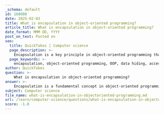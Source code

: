 ```yaml
---
_schema: default
id: 168608
date: 2025-02-03
title: What is encapsulation in object-oriented programming?
article_title: What is encapsulation in object-oriented programming?
date_format: MMM DD, YYYY
post_on_text: Posted on
seo:
  title: QuickTakes | Computer science
  page_description: >-
    Encapsulation is a key principle in object-oriented programming that involves bundling data and methods within a class, promoting data hiding, implementation independence, modularity, and abstraction.
  page_keywords: >-
    encapsulation, object-oriented programming, OOP, data hiding, access modifiers, implementation independence, modularity, abstraction, classes, data protection, code organization, code maintenance
author: QuickTakes
question: >-
    What is encapsulation in object-oriented programming?
answer: >-
    Encapsulation is a fundamental concept in object-oriented programming (OOP) that involves bundling data (attributes) and the methods (functions) that operate on that data within a single unit known as a class. This concept serves several important purposes:\n\n1. **Data Hiding**: Encapsulation restricts direct access to certain components of an object, which helps protect the integrity of the data. By hiding the internal state of an object, you prevent outside interference and misuse of the data. This is often achieved through access modifiers (like private, protected, and public) that control the visibility of class members.\n\n2. **Implementation Independence**: By encapsulating the data and methods, the internal implementation of a class can be changed without affecting the code that uses the class. This allows for greater flexibility and easier maintenance, as changes can be made internally without impacting external code.\n\n3. **Modularity**: Encapsulation promotes modularity in programming. Each class can be developed, tested, and debugged independently, which enhances code organization and reusability.\n\n4. **Abstraction**: Encapsulation is closely related to abstraction, as it allows a class to expose only the necessary parts of its interface while hiding the complex details of its implementation. This simplifies the interaction with the class and makes it easier for users to understand and use.\n\nIn summary, encapsulation is a key principle of OOP that helps in protecting data, promoting modularity, and facilitating abstraction, making it easier to manage and maintain code. It is one of the four main pillars of OOP, alongside inheritance, polymorphism, and abstraction.
subject: Computer science
file_name: what-is-encapsulation-in-objectoriented-programming.md
url: /learn/computer-science/questions/what-is-encapsulation-in-objectoriented-programming
score: -1.0
---
```


&nbsp;